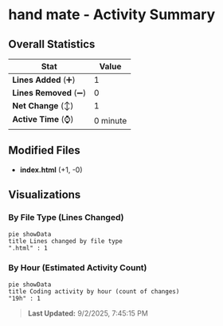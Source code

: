 # hand mate - Activity Summary 

## Overall Statistics

| Stat                   | Value                                                             |
| ---------------------- | ----------------------------------------------------------------- |
| **Lines Added** (➕)   | 1                                          |
| **Lines Removed** (➖) | 0                                        |
| **Net Change** (↕)    | 1                |
| **Active Time** (⌚)   | 0 minute |


## Modified Files
- **index.html** (+1, -0)

## Visualizations

### By File Type (Lines Changed)

```mermaid
pie showData
title Lines changed by file type
".html" : 1
```

### By Hour (Estimated Activity Count)

```mermaid
pie showData
title Coding activity by hour (count of changes)
"19h" : 1
```


> **Last Updated:** 9/2/2025, 7:45:15 PM